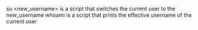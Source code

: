 su <new_username> is a script that switches the current user to the new_username
whoami is a script that prints the effective username of the current user

